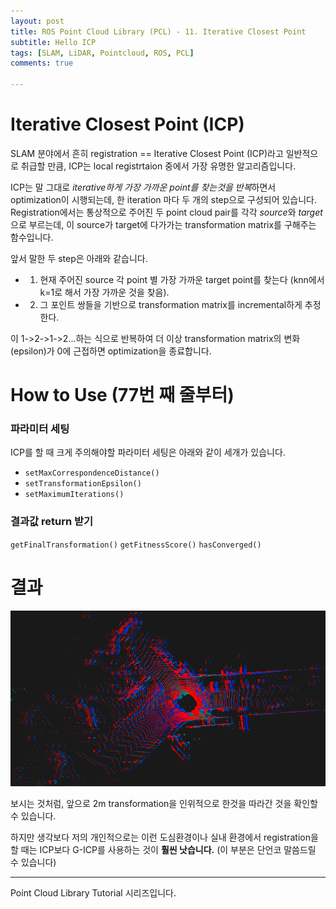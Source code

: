 ```yaml
---
layout: post
title: ROS Point Cloud Library (PCL) - 11. Iterative Closest Point
subtitle: Hello ICP
tags: [SLAM, LiDAR, Pointcloud, ROS, PCL]
comments: true

---
```


# Iterative Closest Point (ICP)

SLAM 분야에서 흔히 registration == Iterative Closest Point (ICP)라고 일반적으로 취급할 만큼, ICP는 local registrtaion 중에서 가장 유명한 알고리즘입니다. 

ICP는 말 그대로 *iterative하게 가장 가까운 point를 찾는것을 반복*하면서 optimization이 시행되는데, 한 iteration 마다 두 개의 step으로 구성되어 있습니다. Registration에서는 통상적으로 주어진 두 point cloud pair를 각각 *source*와 *target*으로 부르는데, 이 source가 target에 다가가는 transformation matrix를 구해주는 함수입니다.

앞서 말한 두 step은 아래와 같습니다.

* 1. 현재 주어진 source 각 point 별 가장 가까운 target point를 찾는다 (knn에서 k=1로 해서 가장 가까운 것을 찾음).  
* 2. 그 포인트 쌍들을 기반으로 transformation matrix를 incremental하게 추정한다.

이 1->2->1->2...하는 식으로 반복하여 더 이상 transformation matrix의 변화(epsilon)가 0에 근접하면 optimization을 종료합니다.


# How to Use (77번 째 줄부터)

<script src="https://gist.github.com/LimHyungTae/639e39853fe465ffe941417821cc87e0.js"></script>

### 파라미터 세팅

ICP를 할 때 크게 주의해야할 파라미터 세팅은 아래와 같이 세개가 있습니다.

* `setMaxCorrespondenceDistance()`
* `setTransformationEpsilon()`
* `setMaximumIterations()`

### 결과값 return 받기

`getFinalTransformation()`
`getFitnessScore()`
`hasConverged()`

# 결과

![img](/img/icp_result.png)

보시는 것처럼, 앞으로 2m transformation을 인위적으로 한것을 따라간 것을 확인할 수 있습니다.

하지만 생각보다 저의 개인적으로는 이런 도심환경이나 실내 환경에서 registration을 할 때는 ICP보다 G-ICP를 사용하는 것이 **훨씬 낫습니다.** (이 부분은 단언코 말씀드릴 수 있습니다)



---

Point Cloud Library Tutorial 시리즈입니다.

